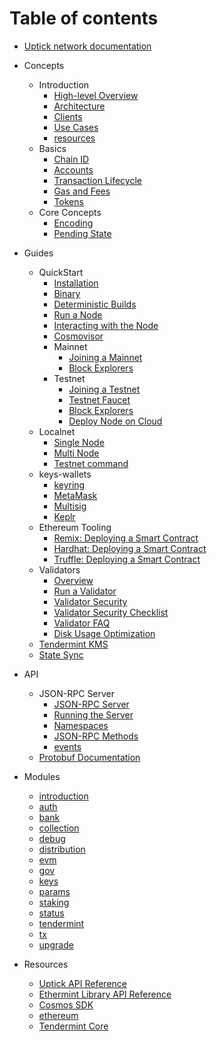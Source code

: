 # Table of contents


* [Uptick network documentation](welcome.md)
* Concepts
  * Introduction
    * [High-level Overview](concepts/intro/overview.md)
    * [Architecture](concepts/intro/architecture.md)
    * [Clients](concepts/intro/clients.md)
    * [Use Cases](concepts/intro/use_cases.md)
    * [resources](concepts/intro/resources.md)
  * Basics
    * [Chain ID](concepts/basics/chain_id.md)
    * [Accounts](concepts/basics/accounts.md)
    * [Transaction Lifecycle](concepts/basics/transactions.md)
    * [Gas and Fees](concepts/basics/gas.md)
    * [Tokens](concepts/basics/tokens.md)
  * Core Concepts
    * [Encoding](concepts/core/encoding.md)
    * [Pending State](concepts/core/pending_state.md)
* Guides
  * QuickStart
    * [Installation](guides/quickstart/installation.md)
    * [Binary](guides/quickstart/binary.md)
    * [Deterministic Builds](guides/quickstart/reproducible-builds.md)
    * [Run a Node](guides/quickstart/run_node.md)
    * [Interacting with the Node](guides/quickstart/interact_node.md)
    * [Cosmovisor](guides/quickstart/cosmovisor.md)
    * Mainnet
      * [Joining a Mainnet](guides/quickstart/mainnet/join.md)
      * [Block Explorers](guides/quickstart/mainnet/explorer.md)
    * Testnet
      * [Joining a Testnet](guides/quickstart/testnet/join.md)
      * [Testnet Faucet](guides/quickstart/testnet/faucet.md)
      * [Block Explorers](guides/quickstart/testnet/explorer.md)
      * [Deploy Node on Cloud](guides/quickstart/testnet/cloud_providers.md)
  * Localnet
    * [Single Node](guides/localnet/single_node.md)
    * [Multi Node](guides/localnet/multi_node.md)
    * [Testnet command](guides/localnet/testnet_cmd.md)
  * keys-wallets
    * [keyring](guides/keys-wallets/keyring.md)
    * [MetaMask](guides/keys-wallets/metamask.md)
    * [Multisig](guides/keys-wallets/multisig.md)
    * [Keplr](guides/keys-wallets/keplr.md)
  * Ethereum Tooling
    * [Remix: Deploying a Smart Contract](guides/tools/remix.md)
    * [Hardhat: Deploying a Smart Contract](guides/tools/hardhat.md)
    * [Truffle: Deploying a Smart Contract](guides/tools/truffle.md)
  * Validators
    * [Overview](guides/validators/overview.md)
    * [Run a Validator](guides/validators/setup.md)
    * [Validator Security](guides/validators/security.md)
    * [Validator Security Checklist](guides/validators/checklist.md)
    * [Validator FAQ](guides/validators/faq.md)
    * [Disk Usage Optimization](guides/validators/disk_optimization.md)
  * [Tendermint KMS](guides/kms.md)
  * [State Sync](guides/statesync.md)
* API
  * JSON-RPC Server
    * [JSON-RPC Server](api/json-rpc/server.md)
    * [Running the Server](api/json-rpc/running_server.md)
    * [Namespaces](api/json-rpc/namespaces.md)
    * [JSON-RPC Methods](api/json-rpc/endpoints.md)
    * [events](api/json-rpc/events.md)
  * [Protobuf Documentation](api/proto-docs.md)
  
* Modules
  * [introduction](modules/introduction.md)
  * [auth](modules/auth.md)
  * [bank](modules/bank.md)
  * [collection](modules/collection.md)
  * [debug](modules/debug.md)
  * [distribution](modules/distribution.md)
  * [evm](modules/evm.md)
  * [gov](modules/gov.md)
  * [keys](modules/keys.md)
  * [params](modules/params.md)
  * [staking](modules/staking.md)
  * [status](modules/status.md)
  * [tendermint](modules/tendermint.md)
  * [tx](modules/tx.md)
  * [upgrade](modules/upgrade.md)

  
* Resources
  * [Uptick API Reference](https://pkg.go.dev/github.com/UptickNetwork/uptick)
  * [Ethermint Library API Reference](https://pkg.go.dev/github.com/tharsis/ethermint)
  * [Cosmos SDK](https://docs.cosmos.network)
  * [ethereum](https://ethereum.org/en/)
  * [Tendermint Core](https://docs.tendermint.com/)